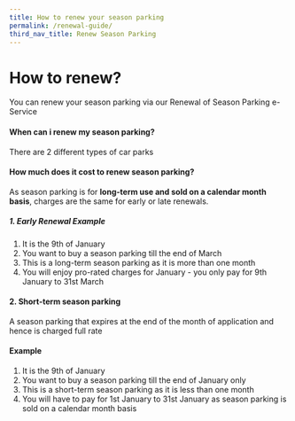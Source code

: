 ```yaml
---
title: How to renew your season parking
permalink: /renewal-guide/
third_nav_title: Renew Season Parking
---
```


# How to renew?
You can renew your season parking via our Renewal of Season Parking e-Service

#### When can i renew my season parking?
There are 2 different types of car parks

#### How much does it cost to renew season parking?
As season parking is for **long-term use and sold on a calendar month basis**, charges are the same for early or late renewals.
##### 1. Early Renewal Example

1. It is the 9th of January 
2. You want to buy a season parking till the end of March
3. This is a long-term season parking as it is more than one month
4. You will enjoy pro-rated charges for January - you only pay for 9th January to 31st March

#### 2. Short-term season parking 
A season parking that expires at the end of the month of application and hence is charged full rate
#### Example 
1. It is the 9th of January 
2. You want to buy a season parking till the end of January only
3. This is a short-term season parking as it is less than one month
4. You will have to pay for 1st January to 31st January as season parking is sold on a calendar month basis
